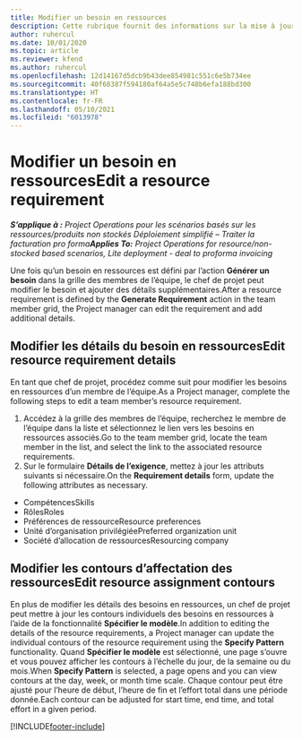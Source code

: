 ```yaml
---
title: Modifier un besoin en ressources
description: Cette rubrique fournit des informations sur la mise à jour des informations sur les besoins en ressources.
author: ruhercul
ms.date: 10/01/2020
ms.topic: article
ms.reviewer: kfend
ms.author: ruhercul
ms.openlocfilehash: 12d14167d5dcb9b43dee854981c551c6e5b734ee
ms.sourcegitcommit: 40f68387f594180af64a5e5c748b6efa188bd300
ms.translationtype: HT
ms.contentlocale: fr-FR
ms.lasthandoff: 05/10/2021
ms.locfileid: "6013978"
---
```

# <a name="edit-a-resource-requirement"></a><span data-ttu-id="19f3f-103">Modifier un besoin en ressources</span><span class="sxs-lookup"><span data-stu-id="19f3f-103">Edit a resource requirement</span></span>

<span data-ttu-id="19f3f-104">_**S’applique à :** Project Operations pour les scénarios basés sur les ressources/produits non stockés Déploiement simplifié – Traiter la facturation pro forma_</span><span class="sxs-lookup"><span data-stu-id="19f3f-104">_**Applies To:** Project Operations for resource/non-stocked based scenarios, Lite deployment - deal to proforma invoicing_</span></span>

<span data-ttu-id="19f3f-105">Une fois qu’un besoin en ressources est défini par l’action **Générer un besoin** dans la grille des membres de l’équipe, le chef de projet peut modifier le besoin et ajouter des détails supplémentaires.</span><span class="sxs-lookup"><span data-stu-id="19f3f-105">After a resource requirement is defined by the **Generate Requirement** action in the team member grid, the Project manager can edit the requirement and add additional details.</span></span>

## <a name="edit-resource-requirement-details"></a><span data-ttu-id="19f3f-106">Modifier les détails du besoin en ressources</span><span class="sxs-lookup"><span data-stu-id="19f3f-106">Edit resource requirement details</span></span>

<span data-ttu-id="19f3f-107">En tant que chef de projet, procédez comme suit pour modifier les besoins en ressources d’un membre de l’équipe.</span><span class="sxs-lookup"><span data-stu-id="19f3f-107">As a Project manager, complete the following steps to edit a team member’s resource requirement.</span></span>

1. <span data-ttu-id="19f3f-108">Accédez à la grille des membres de l’équipe, recherchez le membre de l’équipe dans la liste et sélectionnez le lien vers les besoins en ressources associés.</span><span class="sxs-lookup"><span data-stu-id="19f3f-108">Go to the team member grid, locate the team member in the list, and select the link to the associated resource requirements.</span></span>
2. <span data-ttu-id="19f3f-109">Sur le formulaire **Détails de l’exigence**, mettez à jour les attributs suivants si nécessaire.</span><span class="sxs-lookup"><span data-stu-id="19f3f-109">On the **Requirement details** form, update the following attributes as necessary.</span></span>

- <span data-ttu-id="19f3f-110">Compétences</span><span class="sxs-lookup"><span data-stu-id="19f3f-110">Skills</span></span>
- <span data-ttu-id="19f3f-111">Rôles</span><span class="sxs-lookup"><span data-stu-id="19f3f-111">Roles</span></span>
- <span data-ttu-id="19f3f-112">Préférences de ressource</span><span class="sxs-lookup"><span data-stu-id="19f3f-112">Resource preferences</span></span>
- <span data-ttu-id="19f3f-113">Unité d’organisation privilégiée</span><span class="sxs-lookup"><span data-stu-id="19f3f-113">Preferred organization unit</span></span>
- <span data-ttu-id="19f3f-114">Société d’allocation de ressources</span><span class="sxs-lookup"><span data-stu-id="19f3f-114">Resourcing company</span></span>

## <a name="edit-resource-assignment-contours"></a><span data-ttu-id="19f3f-115">Modifier les contours d’affectation des ressources</span><span class="sxs-lookup"><span data-stu-id="19f3f-115">Edit resource assignment contours</span></span>

<span data-ttu-id="19f3f-116">En plus de modifier les détails des besoins en ressources, un chef de projet peut mettre à jour les contours individuels des besoins en ressources à l’aide de la fonctionnalité **Spécifier le modèle**.</span><span class="sxs-lookup"><span data-stu-id="19f3f-116">In addition to editing the details of the resource requirements, a Project manager can update the individual contours of the resource requirement using the **Specify Pattern** functionality.</span></span> <span data-ttu-id="19f3f-117">Quand **Spécifier le modèle** est sélectionné, une page s’ouvre et vous pouvez afficher les contours à l’échelle du jour, de la semaine ou du mois.</span><span class="sxs-lookup"><span data-stu-id="19f3f-117">When **Specify Pattern** is selected, a page opens and you can view contours at the day, week, or month time scale.</span></span> <span data-ttu-id="19f3f-118">Chaque contour peut être ajusté pour l’heure de début, l’heure de fin et l’effort total dans une période donnée.</span><span class="sxs-lookup"><span data-stu-id="19f3f-118">Each contour can be adjusted for start time, end time, and total effort in a given period.</span></span>

[!INCLUDE[footer-include](../includes/footer-banner.md)]